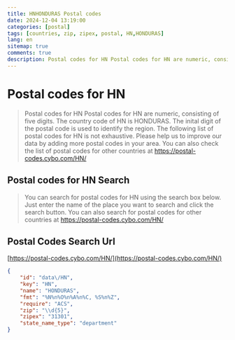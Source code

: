 ```yaml
---
title: HNHONDURAS Postal codes 
date: 2024-12-04 13:19:00
categories: [postal]
tags: [countries, zip, zipex, postal, HN,HONDURAS]
lang: en
sitemap: true
comments: true
description: Postal codes for HN Postal codes for HN are numeric, consisting of five digits. The country code of HN is HONDURAS. The inital digit of the postal code is used to identify the region. The following list of postal codes for HN is not exhaustive. Please help us to improve our data by adding more postal codes in your area. You can also check the list of postal codes for other countries at https://postal-codes.cybo.com/HN/
---
```


# Postal codes for HN
> Postal codes for HN Postal codes for HN are numeric, consisting of five digits. The country code of HN is HONDURAS. The inital digit of the postal code is used to identify the region. The following list of postal codes for HN is not exhaustive. Please help us to improve our data by adding more postal codes in your area. You can also check the list of postal codes for other countries at https://postal-codes.cybo.com/HN/

## Postal codes for HN Search 
> You can search for postal codes for HN using the search box below. Just enter the name of the place you want to search and click the search button. You can also search for postal codes for other countries at https://postal-codes.cybo.com/HN/

## Postal Codes Search Url

[https://postal-codes.cybo.com/HN/](https://postal-codes.cybo.com/HN/)
```json
{
    "id": "data\/HN",
    "key": "HN",
    "name": "HONDURAS",
    "fmt": "%N%n%O%n%A%n%C, %S%n%Z",
    "require": "ACS",
    "zip": "\\d{5}",
    "zipex": "31301",
    "state_name_type": "department"
}
```
